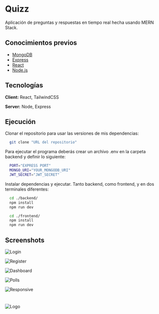 
# Quizz

Aplicación de preguntas y respuestas en tiempo real hecha usando MERN Stack.


## Conocimientos previos

 - [MongoDB](https://www.mongodb.com/)
 - [Express](https://expressjs.com/)
 - [React](https://es.react.dev/)
 - [Node.js](https://nodejs.org/es)


## Tecnologías

**Client:** React, TailwindCSS

**Server:** Node, Express


## Ejecución

Clonar el repositorio para usar las versiones de mis dependencias:

```bash
  git clone "URL del repositorio"
```

Para ejecutar el programa deberás crear un archivo .env en la carpeta backend y definir lo siguiente:

```bash
  PORT="EXPRESS PORT"
  MONGO_URI="YOUR_MONGODB_URI"
  JWT_SECRET="JWT_SECRET"
```
Instalar dependencias y ejecutar. Tanto backend, como frontend, y en dos terminales diferentes:

```bash
  cd ./backend/
  npm install
  npm run dev
```

```bash
  cd ./frontend/
  npm install
  npm run dev
```


## Screenshots

![Login](https://i.ibb.co/LXQgn1B0/Captura-de-pantalla-2025-03-14-010037.png)

![Register](https://i.ibb.co/dsNmLj66/Captura-de-pantalla-2025-03-14-010053.png)

![Dashboard](https://i.ibb.co/PsDjS8HR/Captura-de-pantalla-2025-03-14-010113.png)

![Polls](https://i.ibb.co/mrkY6pT2/Captura-de-pantalla-2025-03-14-010139.png)

![Responsive](https://i.ibb.co/MxLz7cdY/Captura-de-pantalla-2025-03-14-010236.png)

#

![Logo](https://i.ibb.co/cBGzNKq/laparodi-github-cover.png)
